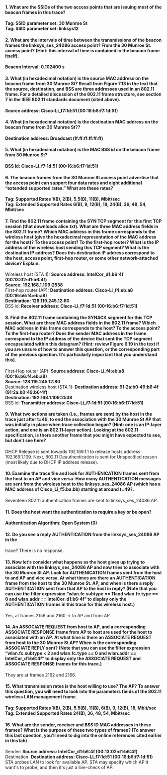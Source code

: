 #### 1. What are the SSIDs of the two access points that are issuing most of the beacon frames in this trace?
**Tag: SSID parameter set: 30 Munroe St**   
**Tag: SSID parameter set: linksys12**  
#### 2. What are the intervals of time between the transmissions of the beacon frames the linksys_ses_24086 access point? From the 30 Munroe St. access point? (Hint: this interval of time is contained in the beacon frame itself).
**Beacon Interval: 0.102400 s**    
#### 3. What (in hexadecimal notation) is the source MAC address on the beacon frame from 30 Munroe St? Recall from Figure 7.13 in the text that the source, destination, and BSS are three addresses used in an 802.11 frame. For a detailed discussion of the 802.11 frame structure, see section 7 in the IEEE 802.11 standards document (cited above).
**Source address: Cisco-Li_f7:1d:51 (00:16:b6:f7:1d:51)**  
#### 4. What (in hexadecimal notation) is the destination MAC address on the beacon frame from 30 Munroe St??
**Destination address: Broadcast (ff:ff:ff:ff:ff:ff)**  
#### 5. What (in hexadecimal notation) is the MAC BSS id on the beacon frame from 30 Munroe St?
**BSS Id: Cisco-Li_f7:1d:51 (00:16:b6:f7:1d:51)**  
#### 6. The beacon frames from the 30 Munroe St access point advertise that the access point can support four data rates and eight additional “extended supported rates.” What are these rates?
**Tag: Supported Rates 1(B), 2(B), 5.5(B), 11(B), Mbit/sec**  
**Tag: Extended Supported Rates 6(B), 9, 12(B), 18, 24(B), 36, 48, 54, Mbit/sec**  
#### 7. Find the 802.11 frame containing the SYN TCP segment for this first TCP session (that downloads alice.txt). What are three MAC address fields in the 802.11 frame? Which MAC address in this frame corresponds to the wireless host (give the hexadecimal representation of the MAC address for the host)? To the access point? To the first-hop router? What is the IP address of the wireless host sending this TCP segment? What is the destination IP address? Does this destination IP address correspond to the host, access point, first-hop router, or some other network-attached device? Explain.
Wireless host (STA 1): **Source address: IntelCor_d1:b6:4f (00:13:02:d1:b6:4f)**  
**Source: 192.168.1.109:2538**  
First-hop router (AP): **Destination address: Cisco-Li_f4:eb:a8 (00:16:b6:f4:eb:a8)**  
**Destination: 128.119.245.12:80**     
BSS id: **Receiver address: Cisco-Li_f7:1d:51 (00:16:b6:f7:1d:51)**     
#### 8. Find the 802.11 frame containing the SYNACK segment for this TCP session. What are three MAC address fields in the 802.11 frame? Which MAC address in this frame corresponds to the host? To the access point? To the first-hop router? Does the sender MAC address in the frame correspond to the IP address of the device that sent the TCP segment encapsulated within this datagram? (Hint: review Figure 6.19 in the text if you are unsure of how to answer this question, or the corresponding part of the previous question. It’s particularly important that you understand this). 
First-Hop router (AP): **Source address: Cisco-Li_f4:eb:a8 (00:16:b6:f4:eb:a8)**  
**Source: 128.119.245.12:80**  
Destination wireless host (STA 1): **Destination address: 91:2a:b0:49:b6:4f (91:2a:b0:49:b6:4f)**  
**Destination: 192.168.1.109:2538**  
BSS id: **Transmitter address: Cisco-Li_f7:1d:51 (00:16:b6:f7:1d:51)**  
#### 9. What two actions are taken (i.e., frames are sent) by the host in the trace just after t=49, to end the association with the 30 Munroe St AP that was initially in place when trace collection began? (Hint: one is an IP-layer action, and one is an 802.11-layer action). Looking at the 802.11 specification, is there another frame that you might have expected to see, but don’t see here?
DHCP Release is sent towards 192.169.1.1 to release hosts address 192.169.1.109. Next, 802.11 Deauthentication is sent for Unspecified reason (most likely due to DHCP IP address release).  
#### 10. Examine the trace file and look for AUTHENICATION frames sent from the host to an AP and vice versa. How many AUTHENTICATION messages are sent from the wireless host to the linksys_ses_24086 AP (which has a MAC address of Cisco_Li_f5:ba:bb) starting at around t=49?.
Seventeen 802.11 authentication frames are sent to linksys_ses_24086 AP.  
#### 11. Does the host want the authentication to require a key or be open?
**Authentication Algorithm: Open System (0)**  
#### 12. Do you see a reply AUTHENTICATION from the linksys_ses_24086 AP in the
trace?
There is no response.  
#### 13. Now let’s consider what happens as the host gives up trying to associate with the linksys_ses_24086 AP and now tries to associate with the 30 Munroe St AP. Look for AUTHENICATION frames sent from the host to and AP and vice versa. At what times are there an AUTHENTICATION frame from the host to the 30 Munroe St. AP, and when is there a reply AUTHENTICATION sent from that AP  to the host in reply? (Note that you can use the filter expression “wlan.fc.subtype == 11and wlan.fc.type == 0 and wlan.addr == IntelCor_d1:b6:4f” to display only the AUTHENTICATION frames in this trace for this wireless host.)
Yes, at frames 2158 and 2160 -> to AP and from AP.  
#### 14. An ASSOCIATE REQUEST from host to AP, and a corresponding ASSOCIATE RESPONSE frame from AP to host are used for the host to associated with an AP. At what time is there an ASSOCIATE REQUEST from host to the 30 Munroe St AP? When is the corresponding ASSOCIATE REPLY sent? (Note that you can use the filter expression “wlan.fc.subtype < 2 and wlan.fc.type == 0 and wlan.addr == IntelCor_d1:b6:4f” to display only the ASSOCIATE REQUEST and ASSOCIATE RESPONSE frames for this trace.)
They are at frames 2162 and 2166.   
#### 15. What transmission rates is the host willing to use? The AP? To answer this question, you will need to look into the parameters fields of the 802.11 wireless LAN management frame.
**Tag: Supported Rates 1(B), 2(B), 5.5(B), 11(B), 6(B), 9, 12(B), 18, Mbit/sec**  
**Tag: Extended Supported Rates 24(B), 36, 48, 54, Mbit/sec**  
#### 16. What are the sender, receiver and BSS ID MAC addresses in these frames? What is the purpose of these two types of frames? (To answer this last question, you’ll need to dig into the online references cited earlier in this lab)
Sender: **Source address: IntelCor_d1:b6:4f (00:13:02:d1:b6:4f)**  
Destination: **Destination address: Cisco-Li_f7:1d:51 (00:16:b6:f7:1d:51)**  
STA probes LAN to look for available AP. STA may specify which AP it want's to probe, and then it's just a live-check of AP.   